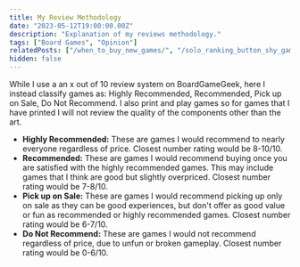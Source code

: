 ```yaml
---
title: My Review Methodology
date: "2023-05-12T19:00:00.00Z"
description: "Explanation of my reviews methodology."
tags: ["Board Games", "Opinion"]
relatedPosts: ["/when_to_buy_new_games/", "/solo_ranking_button_shy_games/"]
hidden: false
---
```


While I use a an x out of 10 review system on BoardGameGeek, here I
instead classify games as: Highly Recommended, Recommended, Pick up on
Sale, Do Not Recommend. I also print and play games so for games that I
have printed I will not review the quality of the components other than
the art.

<ul>
  <li>
    <b>Highly Recommended:</b> These are games I would recommend to nearly
    everyone regardless of price. Closest number rating would be 8-10/10.
  </li>
  <li>
    <b>Recommended:</b> These are games I would recommend buying once you
    are satisfied with the highly recommended games. This may include
    games that I think are good but slightly overpriced. Closest number
    rating would be 7-8/10.
  </li>
  <li>
    <b>Pick up on Sale:</b> These are games I would recommend picking up
    only on sale as they can be good experiences, but don't offer as good
    value or fun as recommended or highly recommended games. Closest
    number rating would be 6-7/10.
  </li>
  <li>
    <b>Do Not Recommend:</b> These are games I would not recommend
    regardless of price, due to unfun or broken gameplay. Closest number
    rating would be 0-6/10.
  </li>
</ul>
